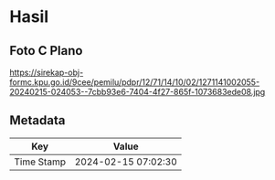 # Hasil

## Foto C Plano

https://sirekap-obj-formc.kpu.go.id/9cee/pemilu/pdpr/12/71/14/10/02/1271141002055-20240215-024053--7cbb93e6-7404-4f27-865f-1073683ede08.jpg


## Metadata

| Key        | Value               |
| ---------- | ------------------- |
| Time Stamp | 2024-02-15 07:02:30 |



